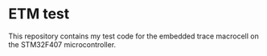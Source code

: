 # ETM test

This repository contains my test code for the embedded
trace macrocell on the STM32F407 microcontroller.
